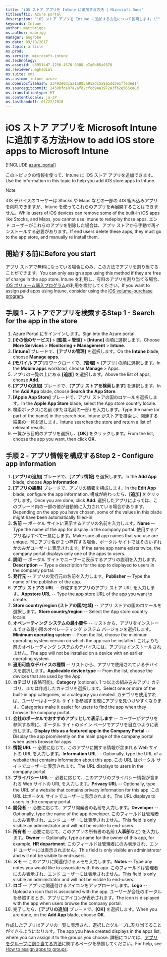 ```yaml
---
title: "iOS ストア アプリを Intune に追加する方法 | Microsoft Docs"
titlesuffix: Azure portal
description: "iOS ストア アプリを Intune に追加する方法について説明します。\""
keywords: Intune
author: mattbriggs
ms.author: mabrigg
manager: angrobe
ms.date: 09/18/2017
ms.topic: article
ms.prod: 
ms.service: microsoft-intune
ms.technology: 
ms.assetid: c59514d7-1256-4576-9380-e7a0b85a0378
ms.reviewer: mghadial
ms.suite: ems
ms.custom: intune-azure
ms.openlocfilehash: 23492e0dcaa16005a912dc5a8a5dd3e1ffeded14
ms.sourcegitcommit: 2459bfda07a2afd2cfcd94a1972a3fb2e565ce8d
ms.translationtype: HT
ms.contentlocale: ja-JP
ms.lasthandoff: 01/22/2018
---
```

# <a name="how-to-add-ios-store-apps-to-microsoft-intune"></a><span data-ttu-id="91598-104">iOS ストア アプリを Microsoft Intune に追加する方法</span><span class="sxs-lookup"><span data-stu-id="91598-104">How to add iOS store apps to Microsoft Intune</span></span>

[!INCLUDE [azure_portal](./includes/azure_portal.md)]

<span data-ttu-id="91598-105">このトピックの情報を使って、Intune に iOS ストア アプリを追加できます。</span><span class="sxs-lookup"><span data-stu-id="91598-105">Use the information in this topic to help you add iOS store apps to Intune.</span></span>

>[!NOTE]
><span data-ttu-id="91598-106">iOS デバイスのユーザーは Stocks や Maps などの一部の iOS 組み込みアプリを削除できますが、Intune を使ってこれらのアプリを再展開することはできません。</span><span class="sxs-lookup"><span data-stu-id="91598-106">While users of iOS devices can remove some of the built-in iOS apps like Stocks, and Maps, you cannot use Intune to redeploy those apps.</span></span> <span data-ttu-id="91598-107">エンド ユーザーがこれらのアプリを削除した場合は、アプリ ストアから手動で再インストールする必要があります。</span><span class="sxs-lookup"><span data-stu-id="91598-107">If end users delete these apps, they must go to the app store, and manually re install them.</span></span>

## <a name="before-you-start"></a><span data-ttu-id="91598-108">開始する前に</span><span class="sxs-lookup"><span data-stu-id="91598-108">Before you start</span></span>

<span data-ttu-id="91598-109">アプリ ストアで無料になっている場合にのみ、この方法でアプリを割り当てることができます。</span><span class="sxs-lookup"><span data-stu-id="91598-109">You can only assign apps using this method if they are free of charge in the app store.</span></span> <span data-ttu-id="91598-110">Intune を利用し、有料のアプリを割り当てる場合、[iOS ボリューム購入プログラム](vpp-apps-ios.md)の利用を検討してください。</span><span class="sxs-lookup"><span data-stu-id="91598-110">If you want to assign paid apps using Intune, consider using the [iOS volume-purchase program](vpp-apps-ios.md).</span></span>


## <a name="step-1---search-for-the-app-in-the-store"></a><span data-ttu-id="91598-111">手順 1 - ストアでアプリを検索する</span><span class="sxs-lookup"><span data-stu-id="91598-111">Step 1 - Search for the app in the store</span></span>

1. <span data-ttu-id="91598-112">Azure Portal にサインインします。</span><span class="sxs-lookup"><span data-stu-id="91598-112">Sign into the Azure portal.</span></span>
2. <span data-ttu-id="91598-113">**[その他のサービス]** > **[監視 + 管理]** > **[Intune]** の順に選択します。</span><span class="sxs-lookup"><span data-stu-id="91598-113">Choose **More Services** > **Monitoring + Management** > **Intune**.</span></span>
3. <span data-ttu-id="91598-114">**[Intune]** ブレードで、**[アプリの管理]** を選択します。</span><span class="sxs-lookup"><span data-stu-id="91598-114">On the **Intune** blade, choose **Manage apps**.</span></span>
4. <span data-ttu-id="91598-115">**[モバイル アプリ]** ワークロードで、**[管理]** > [アプリ] の順に選択します。</span><span class="sxs-lookup"><span data-stu-id="91598-115">In the **Mobile apps** workload, choose **Manage** > Apps.</span></span>
5. <span data-ttu-id="91598-116">アプリの一覧の上にある **[追加]** を選択します。</span><span class="sxs-lookup"><span data-stu-id="91598-116">Above the list of apps, choose **Add**.</span></span>
6. <span data-ttu-id="91598-117">**[アプリの追加]** ブレードで、**[アプリ ストアを検索します]** を選択します。</span><span class="sxs-lookup"><span data-stu-id="91598-117">In the **Add App** blade, choose **Search the App Store**.</span></span>
7. <span data-ttu-id="91598-118">**[Apple App Store]** ブレードで、アプリ ストアの国のロケールを選択します。</span><span class="sxs-lookup"><span data-stu-id="91598-118">In the **Apple App Store** blade, select the App store country locale.</span></span>
8. <span data-ttu-id="91598-119">検索ボックスに名前 (または名前の一部) を入力します。</span><span class="sxs-lookup"><span data-stu-id="91598-119">Type the name (or part of the name) in the search box.</span></span> <span data-ttu-id="91598-120">Intune がストアを検索し、関連する結果の一覧を返します。</span><span class="sxs-lookup"><span data-stu-id="91598-120">Intune searches the store and return a list of relevant results.</span></span>
9. <span data-ttu-id="91598-121">一覧から目的のアプリを選択し、**[OK]** をクリックします。</span><span class="sxs-lookup"><span data-stu-id="91598-121">From the list, choose the app you want, then click **OK**.</span></span>

## <a name="step-2---configure-app-information"></a><span data-ttu-id="91598-122">手順 2 - アプリ情報を構成する</span><span class="sxs-lookup"><span data-stu-id="91598-122">Step 2 - Configure app information</span></span>

1. <span data-ttu-id="91598-123">**[アプリの追加]** ブレードで、**[アプリ情報]** を選択します。</span><span class="sxs-lookup"><span data-stu-id="91598-123">In the **Add App** blade, choose **App Information**.</span></span>
2. <span data-ttu-id="91598-124">**[アプリの編集]** ブレードで、アプリの情報を構成します。</span><span class="sxs-lookup"><span data-stu-id="91598-124">In the **Edit App** blade, configure the app information.</span></span> <span data-ttu-id="91598-125">構成が終わったら、**[追加]** をクリックします。</span><span class="sxs-lookup"><span data-stu-id="91598-125">Once you are done, click **Add**.</span></span> <span data-ttu-id="91598-126">選択したアプリによっては、このブレード内の一部の値が自動的に入力されている場合があります。</span><span class="sxs-lookup"><span data-stu-id="91598-126">Depending on the app you have chosen, some of the values in this blade might have been automatically filled-in:</span></span>
3. <span data-ttu-id="91598-127">**名前** -- ポータル サイトに表示するアプリの名前を入力します。</span><span class="sxs-lookup"><span data-stu-id="91598-127">**Name** -- Type the name of the app for display in the company portal.</span></span> <span data-ttu-id="91598-128">使用するアプリ名はすべて一意にします。</span><span class="sxs-lookup"><span data-stu-id="91598-128">Make sure all app names that you use are unique.</span></span> <span data-ttu-id="91598-129">同じアプリ名が 2 つ存在する場合、ポータル サイトではそのいずれかのみがユーザーに表示されます。</span><span class="sxs-lookup"><span data-stu-id="91598-129">If the same app name exists twice, the company portal displays only one of the apps to users.</span></span>
4. <span data-ttu-id="91598-130">**説明** -- ポータル サイトでユーザーに表示するアプリの説明を入力します。</span><span class="sxs-lookup"><span data-stu-id="91598-130">**Description** -- Type a description for the app to displayed to users in the company portal.</span></span>
5. <span data-ttu-id="91598-131">**発行元** -- アプリの発行元の名前を入力します。</span><span class="sxs-lookup"><span data-stu-id="91598-131">**Publisher** -- Type the name of the publisher of the app.</span></span>
6. <span data-ttu-id="91598-132">**アプリ ストアの URL** -- 作成するアプリのアプリ ストア URL を入力します。</span><span class="sxs-lookup"><span data-stu-id="91598-132">**Appstore URL** -- Type the app store URL of the app you want to create.</span></span>
7. <span data-ttu-id="91598-133">**Store country/region (ストアの国/地域)** -- アプリ ストアの国のロケールを選択します。</span><span class="sxs-lookup"><span data-stu-id="91598-133">**Store country/region** -- Select the App store country locale.</span></span>
8. <span data-ttu-id="91598-134">**オペレーティング システムの最小要件** -- リストから、アプリをインストールできる最小限のオペレーティング システム バージョンを選択します。</span><span class="sxs-lookup"><span data-stu-id="91598-134">**Minimum operating system** -- From the list, choose the minimum operating system version on which the app can be installed.</span></span> <span data-ttu-id="91598-135">これよりも前のオペレーティング システムのデバイスには、アプリはインストールされません。</span><span class="sxs-lookup"><span data-stu-id="91598-135">The app will not be installed on a device with an earlier operating system.</span></span>
9. <span data-ttu-id="91598-136">**適用可能なデバイスの種類** -- リストから、アプリで使用されているデバイスを選択します。</span><span class="sxs-lookup"><span data-stu-id="91598-136">**Applicable device type** -- From the list, choose the devices that are used by the App.</span></span>
10. <span data-ttu-id="91598-137">**カテゴリ** (省略可能)。</span><span class="sxs-lookup"><span data-stu-id="91598-137">**Category** (optional).</span></span> <span data-ttu-id="91598-138">1 つ以上の組み込みアプリ カテゴリ、または作成したカテゴリを選択します。</span><span class="sxs-lookup"><span data-stu-id="91598-138">Select one or more of the built-in app categories, or a category you created.</span></span> <span data-ttu-id="91598-139">カテゴリを使用すれば、ユーザーはポータル サイトを参照する際にアプリを見つけやすくなります。</span><span class="sxs-lookup"><span data-stu-id="91598-139">Categories make it easier for users to find the app when they browse the company portal.</span></span>
11. <span data-ttu-id="91598-140">**会社のポータルでおすすめアプリとして表示します** -- ユーザーがアプリを参照する際に、ポータル サイトのメイン ページでアプリを目立つように表示します。</span><span class="sxs-lookup"><span data-stu-id="91598-140">**Display this as a featured app in the Company Portal** -- Display the app prominently on the main page of the company portal when users browse for apps.</span></span>
12. <span data-ttu-id="91598-141">**情報 URL** -- 必要に応じて、このアプリに関する情報が含まれる Web サイトの URL を入力します。</span><span class="sxs-lookup"><span data-stu-id="91598-141">**Information URL** -- Optionally, type the URL of a website that contains information about this app.</span></span> <span data-ttu-id="91598-142">この URL はポータル サイトでユーザーに表示されます。</span><span class="sxs-lookup"><span data-stu-id="91598-142">The URL displays to users in the company portal.</span></span>
13. <span data-ttu-id="91598-143">**プライバシー URL** -- 必要に応じて、このアプリのプライバシー情報が含まれる Web サイトの URL を入力します。</span><span class="sxs-lookup"><span data-stu-id="91598-143">**Privacy URL** -- Optionally, type the URL of a website that contains privacy information for this app.</span></span> <span data-ttu-id="91598-144">この URL はポータル サイトでユーザーに表示されます。</span><span class="sxs-lookup"><span data-stu-id="91598-144">The URL displays to users in the company portal.</span></span>
14. <span data-ttu-id="91598-145">**開発者** -- 必要に応じて、アプリ開発者の名前を入力します。</span><span class="sxs-lookup"><span data-stu-id="91598-145">**Developer** -- Optionally, type the name of the app developer.</span></span> <span data-ttu-id="91598-146">このフィールドは管理者にのみ表示され、エンド ユーザーには表示されません。</span><span class="sxs-lookup"><span data-stu-id="91598-146">This field is only visible an administrator and will not be visible to end-users.</span></span>
15. <span data-ttu-id="91598-147">**所有者** -- 必要に応じて、このアプリの所有者の名前 (**人事部**など) を入力します。</span><span class="sxs-lookup"><span data-stu-id="91598-147">**Owner** -- Optionally, type a name for the owner of this app, for example, **HR department**.</span></span>  <span data-ttu-id="91598-148">このフィールドは管理者にのみ表示され、エンド ユーザーには表示されません。</span><span class="sxs-lookup"><span data-stu-id="91598-148">This field is only visible an administrator and will not be visible to end-users.</span></span>
16. <span data-ttu-id="91598-149">**メモ** -- このアプリに関連付けるメモを入力します。</span><span class="sxs-lookup"><span data-stu-id="91598-149">**Notes** -- Type any notes you would like to associate with this app.</span></span> <span data-ttu-id="91598-150">このフィールドは管理者にのみ表示され、エンド ユーザーには表示されません。</span><span class="sxs-lookup"><span data-stu-id="91598-150">This field is only visible an administrator and will not be visible to end-users.</span></span>
17. <span data-ttu-id="91598-151">**ロゴ** -- アプリに関連付けるアイコンをアップロードします。</span><span class="sxs-lookup"><span data-stu-id="91598-151">**Logo** -- Upload an icon that is associated with the app.</span></span> <span data-ttu-id="91598-152">ユーザーが会社のポータルを参照するとき、アプリにアイコンが表示されます。</span><span class="sxs-lookup"><span data-stu-id="91598-152">The icon is displayed with the app when users browse the company portal.</span></span>
18. <span data-ttu-id="91598-153">完了したら、**[アプリの追加]** ブレードで、**[OK]** を選択します。</span><span class="sxs-lookup"><span data-stu-id="91598-153">When you are done, on the **Add App** blade, choose **OK**.</span></span>

<span data-ttu-id="91598-154">作成したアプリはアプリの一覧に表示され、選択したグループに割り当てることができるようになります。</span><span class="sxs-lookup"><span data-stu-id="91598-154">The app you have created displays in the apps list, where you can assign it to the groups you choose.</span></span> <span data-ttu-id="91598-155">詳細については、[アプリをグループに割り当てる方法](apps-deploy.md)に関するページを参照してください。</span><span class="sxs-lookup"><span data-stu-id="91598-155">For help, see [How to assign apps to groups](apps-deploy.md).</span></span>
